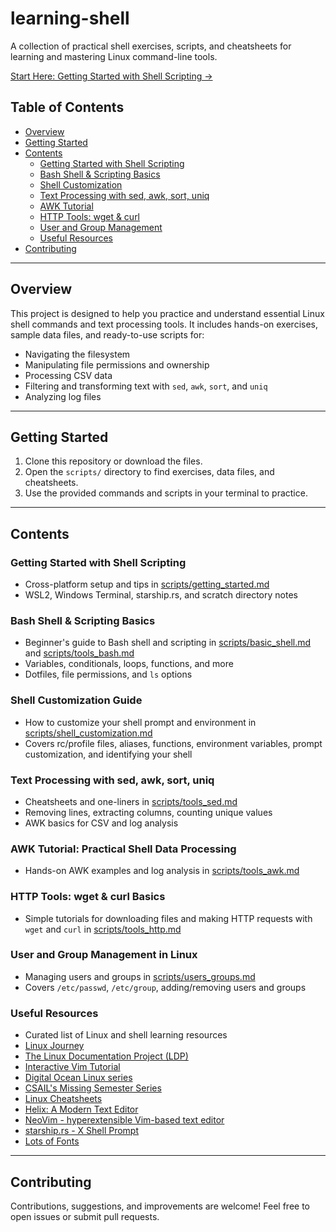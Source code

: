 # learning-shell

A collection of practical shell exercises, scripts, and cheatsheets for learning and mastering Linux command-line tools.

[Start Here: Getting Started with Shell Scripting →](scripts/getting_started.md)

## Table of Contents

- [Overview](#overview)
- [Getting Started](#getting-started)
- [Contents](#contents)
  - [Getting Started with Shell Scripting](#getting-started-with-shell-scripting)
  - [Bash Shell & Scripting Basics](#bash-shell--scripting-basics)
  - [Shell Customization](#shell-customization-guide)
  - [Text Processing with sed, awk, sort, uniq](#text-processing-with-sed-awk-sort-uniq)
  - [AWK Tutorial](#awk-tutorial-practical-shell-data-processing)
  - [HTTP Tools: wget & curl](#http-tools-wget--curl-basics)
  - [User and Group Management](#user-and-group-management-in-linux)
  - [Useful Resources](#useful-resources)
- [Contributing](#contributing)

---

## Overview

This project is designed to help you practice and understand essential Linux shell commands and text processing tools. It includes hands-on exercises, sample data files, and ready-to-use scripts for:

- Navigating the filesystem
- Manipulating file permissions and ownership
- Processing CSV data
- Filtering and transforming text with `sed`, `awk`, `sort`, and `uniq`
- Analyzing log files

---

## Getting Started

1. Clone this repository or download the files.
2. Open the `scripts/` directory to find exercises, data files, and cheatsheets.
3. Use the provided commands and scripts in your terminal to practice.

---

## Contents

### Getting Started with Shell Scripting

- Cross-platform setup and tips in [scripts/getting_started.md](scripts/getting_started.md)
- WSL2, Windows Terminal, starship.rs, and scratch directory notes

### Bash Shell & Scripting Basics

- Beginner's guide to Bash shell and scripting in [scripts/basic_shell.md](scripts/basic_shell.md) and [scripts/tools_bash.md](scripts/tools_bash.md)
- Variables, conditionals, loops, functions, and more
- Dotfiles, file permissions, and `ls` options

### Shell Customization Guide

- How to customize your shell prompt and environment in [scripts/shell_customization.md](scripts/shell_customization.md)
- Covers rc/profile files, aliases, functions, environment variables, prompt customization, and identifying your shell

### Text Processing with sed, awk, sort, uniq

- Cheatsheets and one-liners in [scripts/tools_sed.md](scripts/tools_sed.md)
- Removing lines, extracting columns, counting unique values
- AWK basics for CSV and log analysis

### AWK Tutorial: Practical Shell Data Processing

- Hands-on AWK examples and log analysis in [scripts/tools_awk.md](scripts/tools_awk.md)

### HTTP Tools: wget & curl Basics

- Simple tutorials for downloading files and making HTTP requests with `wget` and `curl` in [scripts/tools_http.md](scripts/tools_http.md)

### User and Group Management in Linux

- Managing users and groups in [scripts/users_groups.md](scripts/users_groups.md)
- Covers `/etc/passwd`, `/etc/group`, adding/removing users and groups

### Useful Resources

- Curated list of Linux and shell learning resources
- [Linux Journey](https://linuxjourney.com/)
- [The Linux Documentation Project (LDP)](https://tldp.org/guides.html)
- [Interactive Vim Tutorial](https://openvim.com/)
- [Digital Ocean Linux series](https://www.digitalocean.com/community/tags/linux-basics)
- [CSAIL's Missing Semester Series](https://missing.csail.mit.edu/)
- [Linux Cheatsheets](http://www.nixtutor.com/linux/all-the-best-linux-cheat-sheets/)
- [Helix: A Modern Text Editor](https://helix-editor.com/)
- [NeoVim - hyperextensible Vim-based text editor](https://neovim.io/)
- [starship.rs - X Shell Prompt](https://starship.rs/)
- [Lots of Fonts](https://www.nerdfonts.com/)

---

## Contributing

Contributions, suggestions, and improvements are welcome! Feel free to open issues or submit pull requests.

